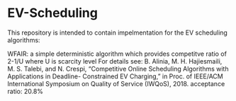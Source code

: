 # EV-Scheduling

This repository is intended to contain impelmentation for the EV scheduling algorithms:

WFAIR: a simple deterministic algorithm which provides competitve ratio of 2-1/U where U is scarcity level
For details see: 
B. Alinia, M. H. Hajiesmaili, M. S. Talebi, and N. Crespi, “Competitive Online Scheduling Algorithms with Applications in Deadline-
Constrained EV Charging,” in Proc. of IEEE/ACM International Symposium on Quality of Service (IWQoS), 2018.
acceptance ratio: 20.8%
